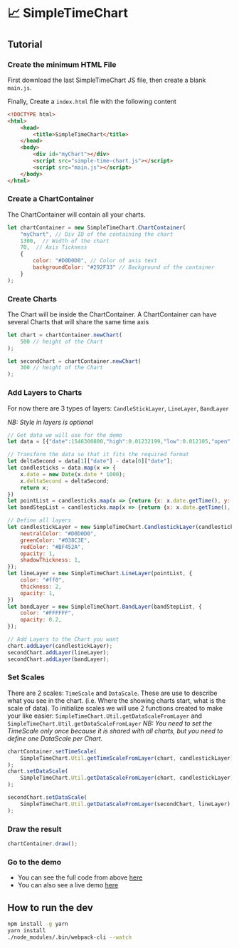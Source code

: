 # :chart_with_upwards_trend: SimpleTimeChart

## Tutorial


### Create the minimum HTML File

First download the last SimpleTimeChart JS file, then create a blank `main.js`.

Finally, Create a `index.html` file with the following content

```HTML
<!DOCTYPE html>
<html>
    <head>
        <title>SimpleTimeChart</title>
    </head>
    <body>
        <div id="myChart"></div>
        <script src="simple-time-chart.js"></script>
        <script src="main.js"></script>
    </body>
</html>
```

### Create a ChartContainer

The ChartContainer will contain all your charts.


```javascript
let chartContainer = new SimpleTimeChart.ChartContainer(
    "myChart", // Div ID of the containing the chart
    1300,  // Width of the chart
    70,  // Axis Tickness
    {
        color: "#D0D0D0", // Color of axis text
        backgroundColor: "#292F33" // Background of the container
    }
);
```

### Create Charts

The Chart will be inside the ChartContainer. A ChartContainer can have several Charts that will share the same time axis


```javascript
let chart = chartContainer.newChart(
    500 // height of the Chart
);

let secondChart = chartContainer.newChart(
    300 // height of the Chart
);
```

### Add Layers to Charts

For now there are 3 types of layers: `CandleStickLayer`, `LineLayer`, `BandLayer`

*NB: Style in layers is optional*

```javascript
// Get data we will use for the demo
let data = [{"date":1546300800,"high":0.01232199,"low":0.012105,"open":0.01227412,"close":0.01224702,"volume":11.47474031,"quoteVolume":938.52999477,"weightedAverage":0.01222629}, ...]

// Transform the data so that it fits the required format
let deltaSecond = data[1]["date"] - data[0]["date"];
let candlesticks = data.map(x => {
    x.date = new Date(x.date * 1000);
    x.deltaSecond = deltaSecond;
    return x;
})
let pointList = candlesticks.map(x => {return {x: x.date.getTime(), y: x.weightedAverage}});
let bandStepList = candlesticks.map(x => {return {x: x.date.getTime(), top: x.high, bottom:x.low}});

// Define all layers
let candlestickLayer = new SimpleTimeChart.CandlestickLayer(candlesticks, {
    neutralColor: "#D0D0D0",
    greenColor: "#038C3E",
    redColor: "#BF452A",
    opacity: 1,
    shadowThickness: 1,
});
let lineLayer = new SimpleTimeChart.LineLayer(pointList, {
    color: "#ff0",
    thickness: 2,
    opacity: 1,
})
let bandLayer = new SimpleTimeChart.BandLayer(bandStepList, {
    color: "#FFFFFF",
    opacity: 0.2,
});

// Add Layers to the Chart you want
chart.addLayer(candlestickLayer);
secondChart.addLayer(lineLayer);
secondChart.addLayer(bandLayer);
```

### Set Scales

There are 2 scales: `TimeScale` and `DataScale`. These are use to describe what you see in the chart. (i.e. Where the showing charts start, what is the scale of data).
To initialize scales we will use 2 functions created to make your like easier: `SimpleTimeChart.Util.getDataScaleFromLayer` and `SimpleTimeChart.Util.getDataScaleFromLayer`
*NB: You need to set the TimeScale only once because it is shared with all charts, but you need to define one DataScale per Chart.*

```javascript
chartContainer.setTimeScale(
    SimpleTimeChart.Util.getTimeScaleFromLayer(chart, candlestickLayer)
);
chart.setDataScale(
    SimpleTimeChart.Util.getDataScaleFromLayer(chart, candlestickLayer)
);

secondChart.setDataScale(
    SimpleTimeChart.Util.getDataScaleFromLayer(secondChart, lineLayer)
);
```

### Draw the result

```javascript
chartContainer.draw();
```


### Go to the demo

- You can see the full code from above [here](https://github.com/TEDmk/SimpleTimeChart/blob/master/www/main.js)
- You can also see a live demo [here](https://tedmk.github.io/SimpleTimeChart/www/index.html)

## How to run the dev

```bash
npm install -g yarn
yarn install
./node_modules/.bin/webpack-cli --watch
```


